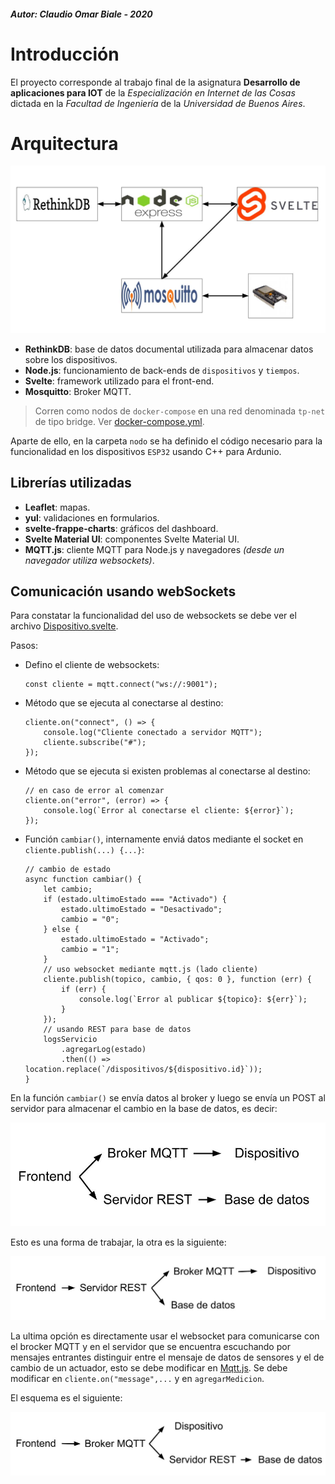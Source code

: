 ##### Autor:  Claudio Omar Biale - 2020

# Introducción

El proyecto corresponde al trabajo final de la asignatura **Desarrollo de aplicaciones para IOT** de la *Especialización en Internet de las Cosas* dictada en la *Facultad de Ingeniería* de la *Universidad de Buenos Aires*.

# Arquitectura

![](./esquema.jpg)

- **RethinkDB**: base de datos documental utilizada para almacenar datos sobre los dispositivos.
- **Node.js**: funcionamiento de back-ends de `dispositivos` y `tiempos`.
- **Svelte**: framework utilizado para el front-end.
- **Mosquitto**: Broker MQTT.

> Corren como nodos de `docker-compose` en una red denominada `tp-net` de tipo bridge. Ver [docker-compose.yml](./docker-compose.yml).

Aparte de ello, en la carpeta `nodo` se ha definido el código necesario para la funcionalidad en los dispositivos `ESP32` usando C++ para Ardunio.

## Librerías utilizadas

- **Leaflet**: mapas.
- **yul**: validaciones en formularios.
- **svelte-frappe-charts**: gráficos del dashboard.
- **Svelte Material UI**: componentes Svelte Material UI.
- **MQTT.js**: cliente MQTT para Node.js y navegadores *(desde un navegador utiliza websockets)*.

## Comunicación usando webSockets

Para constatar la funcionalidad del uso de websockets se debe ver el archivo [Dispositivo.svelte](./frontend/src/componentes/Dispositivo.svelte).

Pasos:

- Defino el cliente de websockets:
    ```
    const cliente = mqtt.connect("ws://:9001");
    ```
- Método que se ejecuta al conectarse al destino:
    ```
    cliente.on("connect", () => {
		console.log("Cliente conectado a servidor MQTT");
		cliente.subscribe("#");
	});
    ```
- Método que se ejecuta si existen problemas al conectarse al destino:
    ```
	// en caso de error al comenzar
	cliente.on("error", (error) => {
		console.log(`Error al conectarse el cliente: ${error}`);
	});
    ```
- Función `cambiar()`, internamente enviá datos mediante el socket en `cliente.publish(...) {...}`:
    ```
	// cambio de estado
	async function cambiar() {
        let cambio;
		if (estado.ultimoEstado === "Activado") {
            estado.ultimoEstado = "Desactivado";
            cambio = "0";
		} else {
            estado.ultimoEstado = "Activado";
            cambio = "1";
		}
		// uso websocket mediante mqtt.js (lado cliente)
		cliente.publish(topico, cambio, { qos: 0 }, function (err) {
			if (err) {
				console.log(`Error al publicar ${topico}: ${err}`);
			}
		});
		// usando REST para base de datos
		logsServicio
			.agregarLog(estado)
			.then(() => location.replace(`/dispositivos/${dispositivo.id}`));
	}
    ```

En la función `cambiar()` se envía datos al broker y luego se envía un POST al servidor para almacenar el cambio en la base de datos, es decir:

![](./mensajes_1.jpg)
 

Esto es una forma de trabajar, la otra es la siguiente:

![](./mensajes_2.jpg)
 

La ultima opción es directamente usar el websocket para comunicarse con el brocker MQTT y en el servidor que se encuentra escuchando por mensajes entrantes distinguir entre el mensaje de datos de sensores y el de cambio de un actuador, esto se debe modificar en [Mqtt.js](./backend-dispositivos/api/mqtt/mqtt.js). Se debe modificar en `cliente.on("message",...` y en `agregarMedicion`.

El esquema es el siguiente:

![](./mensajes_3.jpg)
